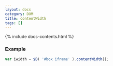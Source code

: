 ```yaml
---
layout: docs
category: DOM
title: contentWidth
tags: []
---
```


{% include docs-contents.html %}

### Example
```js
var iwidth = $B( '#box iframe' ).contentWidth();
```